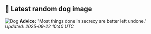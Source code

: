 ## 🐶 Latest random dog image
![Dog](https://images.dog.ceo/breeds/wolfhound-irish/n02090721_1292.jpg)
**Advice:** "Most things done in secrecy are better left undone."
*Updated: 2025-09-22 10:40 UTC*
